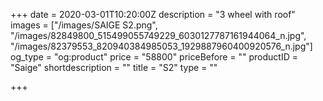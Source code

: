 +++
date = 2020-03-01T10:20:00Z
description = "3 wheel with roof"
images = ["/images/SAIGE S2.png", "/images/82849800_515499055749229_6030127787161944064_n.jpg", "/images/82379553_820940384985053_1929887960400920576_n.jpg"]
og_type = "og:product"
price = "58800"
priceBefore = ""
productID = "Saige"
shortdescription = ""
title = "S2"
type = ""

+++
